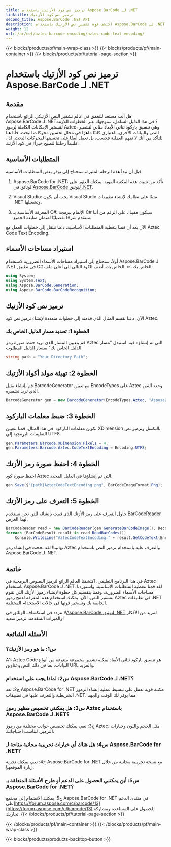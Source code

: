 ```yaml
---
title: ترميز نص كود الأزتيك باستخدام Aspose.BarCode لـ .NET
linktitle: ترميز نص كود الأزتيك
second_title: Aspose.BarCode .NET API
description: اكتشف قوة تشفير نص الأزتيك باستخدام Aspose.BarCode لـ .NET. تعرف على كيفية إنشاء رموز Aztec والتعرف عليها في تطبيقات .NET الخاصة بك.
weight: 12
url: /ar/net/aztec-barcode-encoding/aztec-code-text-encoding/
---
```


{{< blocks/products/pf/main-wrap-class >}}
{{< blocks/products/pf/main-container >}}
{{< blocks/products/pf/tutorial-page-section >}}

# ترميز نص كود الأزتيك باستخدام Aspose.BarCode لـ .NET

## مقدمة

هل أنت مستعد للتعمق في عالم تشفير النص الأزتيكي الرائع باستخدام Aspose.BarCode لـ .NET؟ في هذا الدليل الشامل، سنوجهك عبر الخطوات اللازمة لتسخير الإمكانات الكاملة لرموز Aztec، وهي تنسيق باركود ثنائي الأبعاد مثالي لتشفير النص والبيانات الأخرى. باعتباري كاتبًا ماهرًا في مجال تحسين محركات البحث، فأنا هنا للتأكد من أنك لا تفهم العملية فحسب، بل تعمل أيضًا على تحسينها لمحركات البحث. لذا، فلنبدأ رحلتنا لنصبح خبراء في كود الأزتك!

## المتطلبات الأساسية

قبل أن نبدأ هذه الرحلة المثيرة، ستحتاج إلى توفر بعض المتطلبات الأساسية:

1.  Aspose.BarCode for .NET: تأكد من تثبيت هذه المكتبة القوية. يمكنك العثور على الوثائق في[Aspose.BarCode لتوثيق .NET](https://reference.aspose.com/barcode/net/).

2. Visual Studio: يجب أن يكون Visual Studio مثبتًا على نظامك لإنشاء تطبيقات .NET وتشغيلها.

3. المعرفة الأساسية بـ C#: الإلمام ببرمجة C# سيكون مفيدًا، على الرغم من أننا سنقدم شرحًا تفصيليًا لضمان متابعة الجميع.

الآن بعد أن قمنا بتغطية المتطلبات الأساسية، دعنا ننتقل إلى خطوات العمل مع Aztec Code Text Encoding.

## استيراد مساحات الأسماء

أولاً، ستحتاج إلى استيراد مساحات الأسماء الضرورية لاستخدام Aspose.BarCode لـ .NET في تطبيق C# الخاص بك. أضف الكود التالي إلى أعلى ملف .cs الخاص بك:

```csharp
using System;
using System.Text;
using Aspose.BarCode.Generation;
using Aspose.BarCode.BarCodeRecognition;
```

## ترميز نص كود الأزتيك

الآن، دعنا نقسم المثال الذي قدمته إلى خطوات متعددة لإنشاء ترميز نص كود Aztec.

### الخطوة 1: تحديد مسار الدليل الخاص بك

قم بتعيين المسار الذي تريد حفظ صورة رمز Aztec التي تم إنشاؤه فيه. استبدل "مسار الدليل الخاص بك" بمسار الدليل المطلوب.

```csharp
string path = "Your Directory Path";
```

## الخطوة 2: تهيئة مولد أكواد الأزتيك

قم بإنشاء مثيل BarcodeGenerator مع تعيين EncodeTypes على Aztec وحدد النص الذي تريد تشفيره.

```csharp
BarcodeGenerator gen = new BarcodeGenerator(EncodeTypes.Aztec, "Aspose常に先を行く");
```

## الخطوة 3: ضبط معلمات الباركود

تكوين معلمات الباركود. في هذا المثال، قمنا بتعيين XDimension بالبكسل وترميز نص التعليمات البرمجية إلى UTF8.

```csharp
gen.Parameters.Barcode.XDimension.Pixels = 4;
gen.Parameters.Barcode.Aztec.CodeTextEncoding = Encoding.UTF8;
```

## الخطوة 4: احفظ صورة رمز الأزتك

احفظ صورة كود Aztec التي تم إنشاؤها في الدليل المحدد.

```csharp
gen.Save($"{path}AztecCodeTextEncoding.png", BarCodeImageFormat.Png);
```

## الخطوة 5: التعرف على رمز الأزتك

حاول التعرف على رمز الأزتك الذي قمت بإنشائه للتو. نحن نستخدم BarCodeReader لهذا الغرض.

```csharp
BarCodeReader read = new BarCodeReader(gen.GenerateBarCodeImage(), DecodeType.Aztec);
foreach (BarCodeResult result in read.ReadBarCodes())
    Console.WriteLine("AztecCodeTextEncoding:" + result.GetCodeText(Encoding.UTF8));
```

تهانينا! لقد نجحت في إنشاء رمز Aztec والتعرف عليه باستخدام ترميز النص باستخدام Aspose.BarCode لـ .NET.

## خاتمة

في هذا البرنامج التعليمي، اكتشفنا العالم الرائع لترميز النصوص البرمجية في Aztec باستخدام Aspose.BarCode لـ .NET. لقد قمنا بتغطية المتطلبات الأساسية، واستوردنا مساحات الأسماء الضرورية، وقمنا بتقسيم كل خطوة لإنشاء رموز الأزتك التي تقوم بتشفير النص. الآن، يمكنك استخدام هذه المعرفة لدمج رموز Aztec في تطبيقات .NET الخاصة بك وتسخير قوتها في حالات الاستخدام المختلفة.

 لا تتردد في استكشاف الوثائق في[Aspose.BarCode لتوثيق .NET](https://reference.aspose.com/barcode/net/) لمزيد من الأفكار والميزات المتقدمة. ترميز سعيد!

## الأسئلة الشائعة

### س1: ما هو رمز الأزتيك؟

A1: Aztec Code هو تنسيق باركود ثنائي الأبعاد يمكنه تشفير مجموعة متنوعة من أنواع البيانات، بما في ذلك النص وعناوين URL والمزيد.

### س2: لماذا يجب علي استخدام Aspose.BarCode لـ .NET؟

ج2: تعد Aspose.BarCode for .NET مكتبة قوية تعمل على تبسيط عملية إنشاء الرموز الشريطية والتعرف عليها في تطبيقات .NET، مما يوفر لك الوقت والجهد.

### س3: هل يمكنني تخصيص مظهر رموز Aztec باستخدام Aspose.BarCode لـ .NET؟

ج3: نعم، يمكنك تخصيص جوانب مختلفة من رموز Aztec، مثل الحجم واللون وخيارات الترميز، لتناسب احتياجاتك.

### س4: هل هناك أي خيارات تجريبية مجانية متاحة لـ Aspose.BarCode for .NET؟

 ج4: نعم، يمكنك تجربة Aspose.BarCode for .NET مع نسخة تجريبية مجانية من خلال زيارة الموقع[هنا](https://releases.aspose.com/).

### س5: أين يمكنني الحصول على الدعم أو طرح الأسئلة المتعلقة بـ Aspose.BarCode for .NET؟

 ج5: يمكنك الانضمام إلى مجتمع Aspose.BarCode for .NET في منتدى الدعم على[https://forum.aspose.com/c/barcode/13](https://forum.aspose.com/c/barcode/13) للحصول على المساعدة ومشاركة تجاربك.
{{< /blocks/products/pf/tutorial-page-section >}}

{{< /blocks/products/pf/main-container >}}
{{< /blocks/products/pf/main-wrap-class >}}

{{< blocks/products/products-backtop-button >}}
